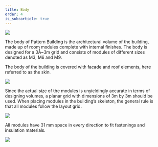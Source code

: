 ```yaml
---
title: Body
order: 4
is_subcarticle: true
---
```

![](https://res.cloudinary.com/patternbuildings/image/upload/v1595346456/docs/Pattern-Buildings_Skin_gmfxt3.jpg)

The body of Pattern Building is the architectural volume of the building, made up of room modules complete with internal finishes. The body is designed for a 3Å~3m grid and consists of modules of different sizes denoted as M3, M6 and M9.

The body of the building is covered with facade and roof elements, here referred to as the skin.

![](https://res.cloudinary.com/patternbuildings/image/upload/v1595346715/docs/PatternBuildings_Grid_lvvrhs.jpg)

Since the actual size of the modules is unyieldingly accurate in terms of designing volumes, a planar grid with dimensions of 3m by 3m should be used. When placing modules in the building’s skeleton, the general rule is that all modules follow the layout grid.

![](https://res.cloudinary.com/patternbuildings/image/upload/v1595346753/docs/PatternBuildings_tolerance_zhjuq7.jpg)

All modules have 31 mm space in every direction to fit fastenings and insulation materials.

![](https://res.cloudinary.com/patternbuildings/image/upload/v1595346927/docs/PatternBuildings_positioning_xedytl.jpg)